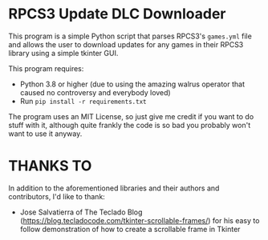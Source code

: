 RPCS3 Update DLC Downloader
=======================

This program is a simple Python script that parses RPCS3's `games.yml` file and allows the user to download updates for any games in their RPCS3 library using a simple tkinter GUI.

This program requires:
* Python 3.8 or higher (due to using the amazing walrus operator that caused no controversy and everybody loved)
* Run ``pip install -r requirements.txt``

The program uses an MIT License, so just give me credit if you want to do stuff with it, although quite frankly the code is so bad you probably won't want to use it anyway.

THANKS TO
=========

In addition to the aforementioned libraries and their authors and contributors, I'd like to thank:
* Jose Salvatierra of The Teclado Blog (https://blog.tecladocode.com/tkinter-scrollable-frames/) for his easy to follow demonstration of how to create a scrollable frame in Tkinter
